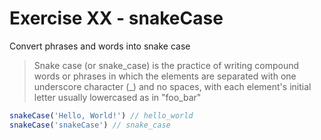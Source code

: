 # Exercise XX - snakeCase

Convert phrases and words into snake case

> Snake case (or snake\_case) is the practice of writing compound words or phrases in which the elements are separated with one underscore character (\_) and no spaces, with each element's initial letter usually lowercased as in "foo\_bar"

```javascript
snakeCase('Hello, World!') // hello_world
snakeCase('snakeCase') // snake_case
```
